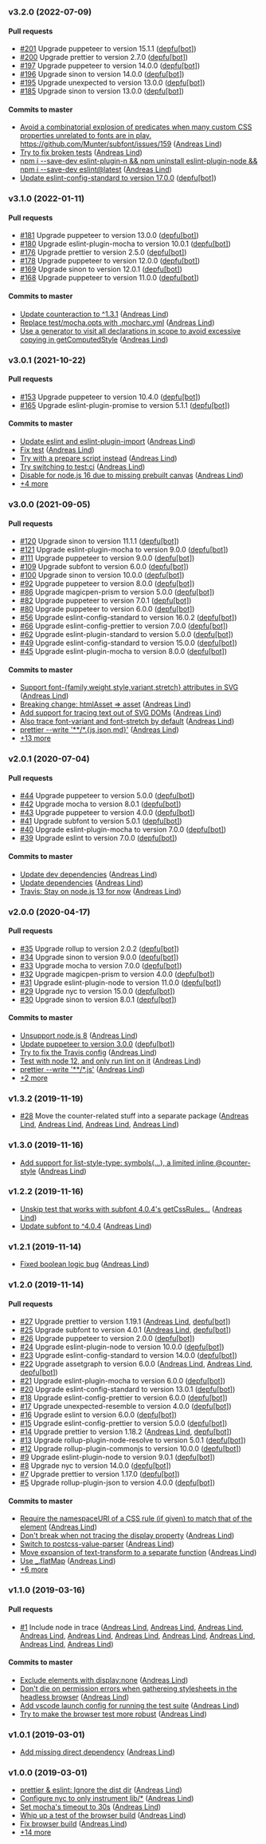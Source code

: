 ### v3.2.0 (2022-07-09)

#### Pull requests

- [#201](https://github.com/assetgraph/font-tracer/pull/201) Upgrade puppeteer to version 15.1.1 ([depfu[bot]](mailto:23717796+depfu[bot]@users.noreply.github.com))
- [#200](https://github.com/assetgraph/font-tracer/pull/200) Upgrade prettier to version 2.7.0 ([depfu[bot]](mailto:23717796+depfu[bot]@users.noreply.github.com))
- [#197](https://github.com/assetgraph/font-tracer/pull/197) Upgrade puppeteer to version 14.0.0 ([depfu[bot]](mailto:23717796+depfu[bot]@users.noreply.github.com))
- [#196](https://github.com/assetgraph/font-tracer/pull/196) Upgrade sinon to version 14.0.0 ([depfu[bot]](mailto:23717796+depfu[bot]@users.noreply.github.com))
- [#195](https://github.com/assetgraph/font-tracer/pull/195) Upgrade unexpected to version 13.0.0 ([depfu[bot]](mailto:23717796+depfu[bot]@users.noreply.github.com))
- [#185](https://github.com/assetgraph/font-tracer/pull/185) Upgrade sinon to version 13.0.0 ([depfu[bot]](mailto:23717796+depfu[bot]@users.noreply.github.com))

#### Commits to master

- [Avoid a combinatorial explosion of predicates when many custom CSS properties unrelated to fonts are in play. https:\/\/github.com\/Munter\/subfont\/issues\/159](https://github.com/assetgraph/font-tracer/commit/50e385350340236b08511ff2ac6048d7c6dccd54) ([Andreas Lind](mailto:andreaslindpetersen@gmail.com))
- [Try to fix broken tests](https://github.com/assetgraph/font-tracer/commit/4e84cfeb13c434f54479c8ae7da6443b9ea01a3c) ([Andreas Lind](mailto:andreas.lind@workday.com))
- [npm i --save-dev eslint-plugin-n && npm uninstall eslint-plugin-node && npm i --save-dev eslint@latest](https://github.com/assetgraph/font-tracer/commit/0376b535a7b231bf8482d1aa1bb4e1c6c4670430) ([Andreas Lind](mailto:andreas.lind@workday.com))
- [Update eslint-config-standard to version 17.0.0](https://github.com/assetgraph/font-tracer/commit/5fd38f460baf0c35c7040ac6137a41f78520cb9c) ([depfu[bot]](mailto:23717796+depfu[bot]@users.noreply.github.com))

### v3.1.0 (2022-01-11)

#### Pull requests

- [#181](https://github.com/assetgraph/font-tracer/pull/181) Upgrade puppeteer to version 13.0.0 ([depfu[bot]](mailto:23717796+depfu[bot]@users.noreply.github.com))
- [#180](https://github.com/assetgraph/font-tracer/pull/180) Upgrade eslint-plugin-mocha to version 10.0.1 ([depfu[bot]](mailto:23717796+depfu[bot]@users.noreply.github.com))
- [#176](https://github.com/assetgraph/font-tracer/pull/176) Upgrade prettier to version 2.5.0 ([depfu[bot]](mailto:23717796+depfu[bot]@users.noreply.github.com))
- [#178](https://github.com/assetgraph/font-tracer/pull/178) Upgrade puppeteer to version 12.0.0 ([depfu[bot]](mailto:23717796+depfu[bot]@users.noreply.github.com))
- [#169](https://github.com/assetgraph/font-tracer/pull/169) Upgrade sinon to version 12.0.1 ([depfu[bot]](mailto:23717796+depfu[bot]@users.noreply.github.com))
- [#168](https://github.com/assetgraph/font-tracer/pull/168) Upgrade puppeteer to version 11.0.0 ([depfu[bot]](mailto:23717796+depfu[bot]@users.noreply.github.com))

#### Commits to master

- [Update counteraction to ^1.3.1](https://github.com/assetgraph/font-tracer/commit/81969a8e36a6924d56d0539dfb0d2a88c8ae4cb4) ([Andreas Lind](mailto:andreas.lind@workday.com))
- [Replace test\/mocha.opts with .mocharc.yml](https://github.com/assetgraph/font-tracer/commit/4164e58c0984293516ffe2b1644956beb2e28596) ([Andreas Lind](mailto:andreas.lind@workday.com))
- [Use a generator to visit all declarations in scope to avoid excessive copying in getComputedStyle](https://github.com/assetgraph/font-tracer/commit/9a7655f24d845ba5fd3f3142c3e194790724217b) ([Andreas Lind](mailto:andreaslindpetersen@gmail.com))

### v3.0.1 (2021-10-22)

#### Pull requests

- [#153](https://github.com/assetgraph/font-tracer/pull/153) Upgrade puppeteer to version 10.4.0 ([depfu[bot]](mailto:23717796+depfu[bot]@users.noreply.github.com))
- [#165](https://github.com/assetgraph/font-tracer/pull/165) Upgrade eslint-plugin-promise to version 5.1.1 ([depfu[bot]](mailto:23717796+depfu[bot]@users.noreply.github.com))

#### Commits to master

- [Update eslint and eslint-plugin-import](https://github.com/assetgraph/font-tracer/commit/8a8fc488074283084e5a0f7ca77918abf77911df) ([Andreas Lind](mailto:andreaslindpetersen@gmail.com))
- [Fix test](https://github.com/assetgraph/font-tracer/commit/ff35d34da147c8ee315830f1a26cc8f205713cbc) ([Andreas Lind](mailto:andreaslindpetersen@gmail.com))
- [Try with a prepare script instead](https://github.com/assetgraph/font-tracer/commit/3371d9155d95b39dd22899d95b28c5a294ab931b) ([Andreas Lind](mailto:andreaslindpetersen@gmail.com))
- [Try switching to test:ci](https://github.com/assetgraph/font-tracer/commit/a797be9160dc2bdd122930232694ea39484542d4) ([Andreas Lind](mailto:andreaslindpetersen@gmail.com))
- [Disable for node.js 16 due to missing prebuilt canvas](https://github.com/assetgraph/font-tracer/commit/22e78e9f965678c7feb76ddf29b6734896d91a65) ([Andreas Lind](mailto:andreaslindpetersen@gmail.com))
- [+4 more](https://github.com/assetgraph/font-tracer/compare/v3.0.0...v3.0.1)

### v3.0.0 (2021-09-05)

#### Pull requests

- [#120](https://github.com/assetgraph/font-tracer/pull/120) Upgrade sinon to version 11.1.1 ([depfu[bot]](mailto:23717796+depfu[bot]@users.noreply.github.com))
- [#121](https://github.com/assetgraph/font-tracer/pull/121) Upgrade eslint-plugin-mocha to version 9.0.0 ([depfu[bot]](mailto:23717796+depfu[bot]@users.noreply.github.com))
- [#111](https://github.com/assetgraph/font-tracer/pull/111) Upgrade puppeteer to version 9.0.0 ([depfu[bot]](mailto:23717796+depfu[bot]@users.noreply.github.com))
- [#109](https://github.com/assetgraph/font-tracer/pull/109) Upgrade subfont to version 6.0.0 ([depfu[bot]](mailto:23717796+depfu[bot]@users.noreply.github.com))
- [#100](https://github.com/assetgraph/font-tracer/pull/100) Upgrade sinon to version 10.0.0 ([depfu[bot]](mailto:23717796+depfu[bot]@users.noreply.github.com))
- [#92](https://github.com/assetgraph/font-tracer/pull/92) Upgrade puppeteer to version 8.0.0 ([depfu[bot]](mailto:23717796+depfu[bot]@users.noreply.github.com))
- [#86](https://github.com/assetgraph/font-tracer/pull/86) Upgrade magicpen-prism to version 5.0.0 ([depfu[bot]](mailto:23717796+depfu[bot]@users.noreply.github.com))
- [#82](https://github.com/assetgraph/font-tracer/pull/82) Upgrade puppeteer to version 7.0.1 ([depfu[bot]](mailto:23717796+depfu[bot]@users.noreply.github.com))
- [#80](https://github.com/assetgraph/font-tracer/pull/80) Upgrade puppeteer to version 6.0.0 ([depfu[bot]](mailto:23717796+depfu[bot]@users.noreply.github.com))
- [#56](https://github.com/assetgraph/font-tracer/pull/56) Upgrade eslint-config-standard to version 16.0.2 ([depfu[bot]](mailto:23717796+depfu[bot]@users.noreply.github.com))
- [#66](https://github.com/assetgraph/font-tracer/pull/66) Upgrade eslint-config-prettier to version 7.0.0 ([depfu[bot]](mailto:23717796+depfu[bot]@users.noreply.github.com))
- [#62](https://github.com/assetgraph/font-tracer/pull/62) Upgrade eslint-plugin-standard to version 5.0.0 ([depfu[bot]](mailto:23717796+depfu[bot]@users.noreply.github.com))
- [#49](https://github.com/assetgraph/font-tracer/pull/49) Upgrade eslint-config-standard to version 15.0.0 ([depfu[bot]](mailto:23717796+depfu[bot]@users.noreply.github.com))
- [#45](https://github.com/assetgraph/font-tracer/pull/45) Upgrade eslint-plugin-mocha to version 8.0.0 ([depfu[bot]](mailto:23717796+depfu[bot]@users.noreply.github.com))

#### Commits to master

- [Support font-{family,weight,style,variant,stretch} attributes in SVG](https://github.com/assetgraph/font-tracer/commit/f2f6bd0d9aa7e7f5be9c68ba8a01e0671e556f2f) ([Andreas Lind](mailto:andreaslindpetersen@gmail.com))
- [Breaking change: htmlAsset =&gt; asset](https://github.com/assetgraph/font-tracer/commit/3756e3325012426a39549c03e36294d7c807a98f) ([Andreas Lind](mailto:andreaslindpetersen@gmail.com))
- [Add support for tracing text out of SVG DOMs](https://github.com/assetgraph/font-tracer/commit/4750c79df47adbe1e5ff51491243d3f6c0f0eaf0) ([Andreas Lind](mailto:andreaslindpetersen@gmail.com))
- [Also trace font-variant and font-stretch by default](https://github.com/assetgraph/font-tracer/commit/67f17a622300b26f948aa5cbfa4ba45853f6ed4a) ([Andreas Lind](mailto:andreaslindpetersen@gmail.com))
- [prettier --write '\*\*\/\*.{js,json,md}'](https://github.com/assetgraph/font-tracer/commit/3cbf3baa89641f912b5a0b1e038e9799a8e67ef5) ([Andreas Lind](mailto:andreas.lind@workday.com))
- [+13 more](https://github.com/assetgraph/font-tracer/compare/v2.0.1...v3.0.0)

### v2.0.1 (2020-07-04)

#### Pull requests

- [#44](https://github.com/assetgraph/font-tracer/pull/44) Upgrade puppeteer to version 5.0.0 ([depfu[bot]](mailto:23717796+depfu[bot]@users.noreply.github.com))
- [#42](https://github.com/assetgraph/font-tracer/pull/42) Upgrade mocha to version 8.0.1 ([depfu[bot]](mailto:23717796+depfu[bot]@users.noreply.github.com))
- [#43](https://github.com/assetgraph/font-tracer/pull/43) Upgrade puppeteer to version 4.0.0 ([depfu[bot]](mailto:23717796+depfu[bot]@users.noreply.github.com))
- [#41](https://github.com/assetgraph/font-tracer/pull/41) Upgrade subfont to version 5.0.1 ([depfu[bot]](mailto:23717796+depfu[bot]@users.noreply.github.com))
- [#40](https://github.com/assetgraph/font-tracer/pull/40) Upgrade eslint-plugin-mocha to version 7.0.0 ([depfu[bot]](mailto:23717796+depfu[bot]@users.noreply.github.com))
- [#39](https://github.com/assetgraph/font-tracer/pull/39) Upgrade eslint to version 7.0.0 ([depfu[bot]](mailto:23717796+depfu[bot]@users.noreply.github.com))

#### Commits to master

- [Update dev dependencies](https://github.com/assetgraph/font-tracer/commit/911e8a0938a1079758698081bbba09aece91f6e9) ([Andreas Lind](mailto:andreaslindpetersen@gmail.com))
- [Update dependencies](https://github.com/assetgraph/font-tracer/commit/fb3d1fdbe3f7bfee688415d50b047b27f1a1b8e8) ([Andreas Lind](mailto:andreaslindpetersen@gmail.com))
- [Travis: Stay on node.js 13 for now](https://github.com/assetgraph/font-tracer/commit/204ff8b1c415aa96ceb788a9401078954cf79f98) ([Andreas Lind](mailto:andreas.lind@peakon.com))

### v2.0.0 (2020-04-17)

#### Pull requests

- [#35](https://github.com/assetgraph/font-tracer/pull/35) Upgrade rollup to version 2.0.2 ([depfu[bot]](mailto:23717796+depfu[bot]@users.noreply.github.com))
- [#34](https://github.com/assetgraph/font-tracer/pull/34) Upgrade sinon to version 9.0.0 ([depfu[bot]](mailto:23717796+depfu[bot]@users.noreply.github.com))
- [#33](https://github.com/assetgraph/font-tracer/pull/33) Upgrade mocha to version 7.0.0 ([depfu[bot]](mailto:23717796+depfu[bot]@users.noreply.github.com))
- [#32](https://github.com/assetgraph/font-tracer/pull/32) Upgrade magicpen-prism to version 4.0.0 ([depfu[bot]](mailto:23717796+depfu[bot]@users.noreply.github.com))
- [#31](https://github.com/assetgraph/font-tracer/pull/31) Upgrade eslint-plugin-node to version 11.0.0 ([depfu[bot]](mailto:23717796+depfu[bot]@users.noreply.github.com))
- [#29](https://github.com/assetgraph/font-tracer/pull/29) Upgrade nyc to version 15.0.0 ([depfu[bot]](mailto:23717796+depfu[bot]@users.noreply.github.com))
- [#30](https://github.com/assetgraph/font-tracer/pull/30) Upgrade sinon to version 8.0.1 ([depfu[bot]](mailto:23717796+depfu[bot]@users.noreply.github.com))

#### Commits to master

- [Unsupport node.js 8](https://github.com/assetgraph/font-tracer/commit/0b77267cb8a1318d7133a70126ec9aab701b3f93) ([Andreas Lind](mailto:andreas.lind@peakon.com))
- [Update puppeteer to version 3.0.0](https://github.com/assetgraph/font-tracer/commit/bf099517e09851063b66b7b3ea66accb358cf6a2) ([depfu[bot]](mailto:23717796+depfu[bot]@users.noreply.github.com))
- [Try to fix the Travis config](https://github.com/assetgraph/font-tracer/commit/913e3b7f4ab71f25c6bc0c6ec18b12e745c1cb47) ([Andreas Lind](mailto:andreaslindpetersen@gmail.com))
- [Test with node 12, and only run lint on it](https://github.com/assetgraph/font-tracer/commit/2589e0b878814e7fab9c3edc18f6696b093c019d) ([Andreas Lind](mailto:andreaslindpetersen@gmail.com))
- [prettier --write '\*\*\/\*.js'](https://github.com/assetgraph/font-tracer/commit/d344e681a8c62f78f2e00a35d767bb49278d1ec8) ([Andreas Lind](mailto:andreaslindpetersen@gmail.com))
- [+2 more](https://github.com/assetgraph/font-tracer/compare/v1.3.2...v2.0.0)

### v1.3.2 (2019-11-19)

- [#28](https://github.com/assetgraph/font-tracer/pull/28) Move the counter-related stuff into a separate package ([Andreas Lind](mailto:andreaslindpetersen@gmail.com), [Andreas Lind](mailto:andreaslindpetersen@gmail.com), [Andreas Lind](mailto:andreaslindpetersen@gmail.com), [Andreas Lind](mailto:andreaslindpetersen@gmail.com))

### v1.3.0 (2019-11-16)

- [Add support for list-style-type: symbols\(...\), a limited inline @counter-style](https://github.com/assetgraph/font-tracer/commit/1a0e7615835578a76282f05c79da07feabebe123) ([Andreas Lind](mailto:andreaslindpetersen@gmail.com))

### v1.2.2 (2019-11-16)

- [Unskip test that works with subfont 4.0.4's getCssRules...](https://github.com/assetgraph/font-tracer/commit/c3204cd288d3a3a353fd94a656552e9aa3c2d91d) ([Andreas Lind](mailto:andreaslindpetersen@gmail.com))
- [Update subfont to ^4.0.4](https://github.com/assetgraph/font-tracer/commit/b80f9f8c9f87a760cbb6a826bf227c5c579d500d) ([Andreas Lind](mailto:andreaslindpetersen@gmail.com))

### v1.2.1 (2019-11-14)

- [Fixed boolean logic bug](https://github.com/assetgraph/font-tracer/commit/af47651a479e8c3c746140e729766c44ed41ebf4) ([Andreas Lind](mailto:andreaslindpetersen@gmail.com))

### v1.2.0 (2019-11-14)

#### Pull requests

- [#27](https://github.com/assetgraph/font-tracer/pull/27) Upgrade prettier to version 1.19.1 ([Andreas Lind](mailto:andreaslindpetersen@gmail.com), [depfu[bot]](mailto:23717796+depfu[bot]@users.noreply.github.com))
- [#25](https://github.com/assetgraph/font-tracer/pull/25) Upgrade subfont to version 4.0.1 ([Andreas Lind](mailto:andreaslindpetersen@gmail.com), [depfu[bot]](mailto:23717796+depfu[bot]@users.noreply.github.com))
- [#26](https://github.com/assetgraph/font-tracer/pull/26) Upgrade puppeteer to version 2.0.0 ([depfu[bot]](mailto:23717796+depfu[bot]@users.noreply.github.com))
- [#24](https://github.com/assetgraph/font-tracer/pull/24) Upgrade eslint-plugin-node to version 10.0.0 ([depfu[bot]](mailto:23717796+depfu[bot]@users.noreply.github.com))
- [#23](https://github.com/assetgraph/font-tracer/pull/23) Upgrade eslint-config-standard to version 14.0.0 ([depfu[bot]](mailto:23717796+depfu[bot]@users.noreply.github.com))
- [#22](https://github.com/assetgraph/font-tracer/pull/22) Upgrade assetgraph to version 6.0.0 ([Andreas Lind](mailto:andreaslindpetersen@gmail.com), [Andreas Lind](mailto:andreaslindpetersen@gmail.com), [depfu[bot]](mailto:23717796+depfu[bot]@users.noreply.github.com))
- [#21](https://github.com/assetgraph/font-tracer/pull/21) Upgrade eslint-plugin-mocha to version 6.0.0 ([depfu[bot]](mailto:23717796+depfu[bot]@users.noreply.github.com))
- [#20](https://github.com/assetgraph/font-tracer/pull/20) Upgrade eslint-config-standard to version 13.0.1 ([depfu[bot]](mailto:23717796+depfu[bot]@users.noreply.github.com))
- [#18](https://github.com/assetgraph/font-tracer/pull/18) Upgrade eslint-config-prettier to version 6.0.0 ([depfu[bot]](mailto:23717796+depfu[bot]@users.noreply.github.com))
- [#17](https://github.com/assetgraph/font-tracer/pull/17) Upgrade unexpected-resemble to version 4.0.0 ([depfu[bot]](mailto:23717796+depfu[bot]@users.noreply.github.com))
- [#16](https://github.com/assetgraph/font-tracer/pull/16) Upgrade eslint to version 6.0.0 ([depfu[bot]](mailto:23717796+depfu[bot]@users.noreply.github.com))
- [#15](https://github.com/assetgraph/font-tracer/pull/15) Upgrade eslint-config-prettier to version 5.0.0 ([depfu[bot]](mailto:depfu[bot]@users.noreply.github.com))
- [#14](https://github.com/assetgraph/font-tracer/pull/14) Upgrade prettier to version 1.18.2 ([Andreas Lind](mailto:andreaslindpetersen@gmail.com), [depfu[bot]](mailto:depfu[bot]@users.noreply.github.com))
- [#13](https://github.com/assetgraph/font-tracer/pull/13) Upgrade rollup-plugin-node-resolve to version 5.0.1 ([depfu[bot]](mailto:depfu[bot]@users.noreply.github.com))
- [#12](https://github.com/assetgraph/font-tracer/pull/12) Upgrade rollup-plugin-commonjs to version 10.0.0 ([depfu[bot]](mailto:depfu[bot]@users.noreply.github.com))
- [#9](https://github.com/assetgraph/font-tracer/pull/9) Upgrade eslint-plugin-node to version 9.0.1 ([depfu[bot]](mailto:depfu[bot]@users.noreply.github.com))
- [#8](https://github.com/assetgraph/font-tracer/pull/8) Upgrade nyc to version 14.0.0 ([depfu[bot]](mailto:depfu[bot]@users.noreply.github.com))
- [#7](https://github.com/assetgraph/font-tracer/pull/7) Upgrade prettier to version 1.17.0 ([depfu[bot]](mailto:depfu[bot]@users.noreply.github.com))
- [#5](https://github.com/assetgraph/font-tracer/pull/5) Upgrade rollup-plugin-json to version 4.0.0 ([depfu[bot]](mailto:depfu[bot]@users.noreply.github.com))

#### Commits to master

- [Require the namespaceURI of a CSS rule \(if given\) to match that of the element](https://github.com/assetgraph/font-tracer/commit/0c77cd1a536f8ba5f55cf140ae5a3e410001395d) ([Andreas Lind](mailto:andreaslindpetersen@gmail.com))
- [Don't break when not tracing the display property](https://github.com/assetgraph/font-tracer/commit/88eba0c6a3e425c9dbf46557a78eca9ccc0e9685) ([Andreas Lind](mailto:andreas.lind@peakon.com))
- [Switch to postcss-value-parser](https://github.com/assetgraph/font-tracer/commit/aa864b6480bb9d17e86ede601bb9de21fcecd4d7) ([Andreas Lind](mailto:andreaslindpetersen@gmail.com))
- [Move expansion of text-transform to a separate function](https://github.com/assetgraph/font-tracer/commit/2213c668a97be0a42749cf654a1c3c4f28bbde06) ([Andreas Lind](mailto:andreaslindpetersen@gmail.com))
- [Use \_.flatMap](https://github.com/assetgraph/font-tracer/commit/ab727ee89a5f257bf34c663f78e79907d9e2d6cd) ([Andreas Lind](mailto:andreaslindpetersen@gmail.com))
- [+6 more](https://github.com/assetgraph/font-tracer/compare/v1.1.0...v1.2.0)

### v1.1.0 (2019-03-16)

#### Pull requests

- [#1](https://github.com/assetgraph/font-tracer/pull/1) Include node in trace ([Andreas Lind](mailto:andreaslindpetersen@gmail.com), [Andreas Lind](mailto:andreaslindpetersen@gmail.com), [Andreas Lind](mailto:andreaslindpetersen@gmail.com), [Andreas Lind](mailto:andreaslindpetersen@gmail.com), [Andreas Lind](mailto:andreaslindpetersen@gmail.com), [Andreas Lind](mailto:andreaslindpetersen@gmail.com), [Andreas Lind](mailto:andreaslindpetersen@gmail.com), [Andreas Lind](mailto:andreaslindpetersen@gmail.com), [Andreas Lind](mailto:andreaslindpetersen@gmail.com), [Andreas Lind](mailto:andreaslindpetersen@gmail.com))

#### Commits to master

- [Exclude elements with display:none](https://github.com/assetgraph/font-tracer/commit/c51406e242b031fd27ced5c47de747f0d86d65e5) ([Andreas Lind](mailto:andreaslindpetersen@gmail.com))
- [Don't die on permission errors when gathereing stylesheets in the headless browser](https://github.com/assetgraph/font-tracer/commit/123b090fd9bc65a57a84781ccc0f77c5d1e523d2) ([Andreas Lind](mailto:andreaslindpetersen@gmail.com))
- [Add vscode launch config for running the test suite](https://github.com/assetgraph/font-tracer/commit/ee29042899bf8a73956d203ca1941514f6ca758b) ([Andreas Lind](mailto:andreaslindpetersen@gmail.com))
- [Try to make the browser test more robust](https://github.com/assetgraph/font-tracer/commit/d326f8fb2f92ed76f41df2428f212086f4cffa64) ([Andreas Lind](mailto:andreaslindpetersen@gmail.com))

### v1.0.1 (2019-03-01)

- [Add missing direct dependency](https://github.com/assetgraph/font-tracer/commit/3eb3a0276f6816746702a7fa35eafc5c5cad1ae3) ([Andreas Lind](mailto:andreaslindpetersen@gmail.com))

### v1.0.0 (2019-03-01)

- [prettier & eslint: Ignore the dist dir](https://github.com/assetgraph/font-tracer/commit/849242bd47dab636e3fd99c0c7d620baf143ea52) ([Andreas Lind](mailto:andreaslindpetersen@gmail.com))
- [Configure nyc to only instrument lib\/\*](https://github.com/assetgraph/font-tracer/commit/7982031c82519ad54e5f1788d70eb64e87a89eec) ([Andreas Lind](mailto:andreaslindpetersen@gmail.com))
- [Set mocha's timeout to 30s](https://github.com/assetgraph/font-tracer/commit/690cbbf6e80966d75603d6b2c2cdb3ba96088916) ([Andreas Lind](mailto:andreaslindpetersen@gmail.com))
- [Whip up a test of the browser build](https://github.com/assetgraph/font-tracer/commit/d00ae71c40c94918c88743179d468f3ef3555d1a) ([Andreas Lind](mailto:andreaslindpetersen@gmail.com))
- [Fix browser build](https://github.com/assetgraph/font-tracer/commit/0faad5c0d2aae119946609d3e973521fd7ab98d0) ([Andreas Lind](mailto:andreaslindpetersen@gmail.com))
- [+14 more](https://github.com/assetgraph/font-tracer/compare/0faad5c0d2aae119946609d3e973521fd7ab98d0...v1.0.0)
